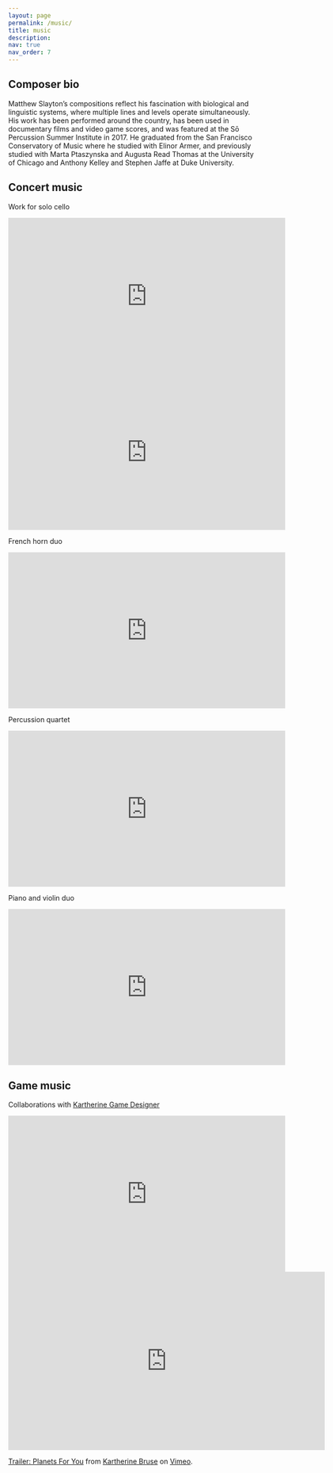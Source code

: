 ```yaml
---
layout: page
permalink: /music/
title: music
description:
nav: true
nav_order: 7
---
```


## Composer bio
Matthew Slayton’s compositions reflect his fascination with biological and linguistic systems, where multiple lines and levels operate simultaneously. His work has been performed around the country, has been used in documentary films and video game scores, and was featured at the Sō Percussion Summer Institute in 2017. He graduated from the San Francisco Conservatory of Music where he studied with Elinor Armer, and previously studied with Marta Ptaszynska and Augusta Read Thomas at the University of Chicago and Anthony Kelley and Stephen Jaffe at Duke University.

## Concert music
Work for solo cello
<iframe width="560" height="315" src="https://www.youtube.com/embed/b3qr3prmqAY?si=jAztcJ2DVfa-eNmR" title="YouTube video player" frameborder="0" allow="accelerometer; autoplay; clipboard-write; encrypted-media; gyroscope; picture-in-picture; web-share" allowfullscreen></iframe>
<iframe width="560" height="315" src="https://www.youtube.com/embed/8WdEbEt87lI?si=vqDegmrV4zaZls5O" title="YouTube video player" frameborder="0" allow="accelerometer; autoplay; clipboard-write; encrypted-media; gyroscope; picture-in-picture; web-share" allowfullscreen></iframe>

French horn duo
<iframe width="560" height="315" src="https://www.youtube.com/embed/mQTjWi7qVNE?si=xlcVcxcbE1qiLBJX" title="YouTube video player" frameborder="0" allow="accelerometer; autoplay; clipboard-write; encrypted-media; gyroscope; picture-in-picture; web-share" allowfullscreen></iframe>

Percussion quartet
<iframe width="560" height="315" src="https://www.youtube.com/embed/TTLzlJXjJP8?si=0GgBGnS8ZvSr5bYi" title="YouTube video player" frameborder="0" allow="accelerometer; autoplay; clipboard-write; encrypted-media; gyroscope; picture-in-picture; web-share" allowfullscreen></iframe>


Piano and violin duo
<iframe width="560" height="315" src="https://www.youtube.com/embed/HY51kNxId6k?si=oeRxYK34bHTN6-8T" title="YouTube video player" frameborder="0" allow="accelerometer; autoplay; clipboard-write; encrypted-media; gyroscope; picture-in-picture; web-share" allowfullscreen></iframe>


## Game music
Collaborations with [Kartherine Game Designer](https://kartherine.itch.io/)
<iframe width="560" height="315" src="https://www.youtube.com/embed/Ztco42oCRig?si=KbE5K6cd9gANdW64" title="YouTube video player" frameborder="0" allow="accelerometer; autoplay; clipboard-write; encrypted-media; gyroscope; picture-in-picture; web-share" allowfullscreen></iframe>

<iframe src="https://player.vimeo.com/video/428303690?h=65c31ec943" width="640" height="360" frameborder="0" allow="autoplay; fullscreen; picture-in-picture" allowfullscreen></iframe>
<p><a href="https://vimeo.com/428303690">Trailer: Planets For You</a> from <a href="https://vimeo.com/user117563641">Kartherine Bruse</a> on <a href="https://vimeo.com">Vimeo</a>.</p>